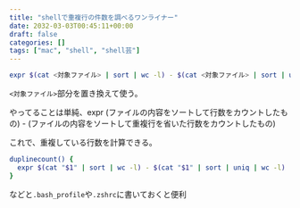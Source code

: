 ```yaml
---
title: "shellで重複行の件数を調べるワンライナー"
date: 2032-03-03T00:45:11+00:00
draft: false
categories: []
tags: ["mac", "shell", "shell芸"]
---
```



```sh
expr $(cat <対象ファイル> | sort | wc -l) - $(cat <対象ファイル> | sort | uniq | wc -l)
```

`<対象ファイル>`部分を置き換えて使う。

やってることは単純、expr (ファイルの内容をソートして行数をカウントしたもの) - (ファイルの内容をソートして重複行を省いた行数をカウントしたもの)

これで、重複している行数を計算できる。

```sh
duplinecount() {
  expr $(cat "$1" | sort | wc -l) - $(cat "$1" | sort | uniq | wc -l)
}
```
などと`.bash_profile`や`.zshrc`に書いておくと便利
